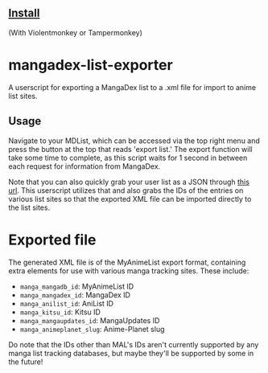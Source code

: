 ## [Install](https://raw.githubusercontent.com/MarvNC/mangadex-list-exporter/master/mangadex-list-exporter.user.js)

(With Violentmonkey or Tampermonkey)

# mangadex-list-exporter

A userscript for exporting a MangaDex list to a .xml file for import to anime list sites.

## Usage

Navigate to your MDList, which can be accessed via the top right menu and press the button at the top that reads 'export list.' The export function will take some time to complete, as this script waits for 1 second in between each request for information from MangaDex.

Note that you can also quickly grab your user list as a JSON through [this url](https://api.mangadex.org/v2/user/me/followed-manga). This userscript utilizes that and also grabs the IDs of the entries on various list sites so that the exported XML file can be imported directly to the list sites.

# Exported file

The generated XML file is of the MyAnimeList export format, containing extra elements for use with various manga tracking sites. These include:

- `manga_mangadb_id`: MyAnimeList ID
- `manga_mangadex_id`: MangaDex ID
- `manga_anilist_id`: AniList ID
- `manga_kitsu_id`: Kitsu ID
- `manga_mangaupdates_id`: MangaUpdates ID
- `manga_animeplanet_slug`: Anime-Planet slug

Do note that the IDs other than MAL's IDs aren't currently supported by any manga list tracking databases, but maybe they'll be supported by some in the future!
